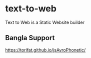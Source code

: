 # text-to-web
Text to Web  is a Static Website builder

## Bangla Support
https://torifat.github.io/jsAvroPhonetic/